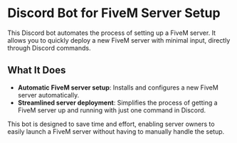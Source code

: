 # Discord Bot for FiveM Server Setup

This Discord bot automates the process of setting up a FiveM server. It allows you to quickly deploy a new FiveM server with minimal input, directly through Discord commands.

## What It Does
- **Automatic FiveM server setup**: Installs and configures a new FiveM server automatically.
- **Streamlined server deployment**: Simplifies the process of getting a FiveM server up and running with just one command in Discord.

This bot is designed to save time and effort, enabling server owners to easily launch a FiveM server without having to manually handle the setup.
